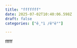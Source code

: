 ```yaml
---
title: "fffffff"
date: 2025-07-02T10:40:06.598Z
draft: false
categories: ["ê¸°ì /ê°ë°"]

---
```


fffff